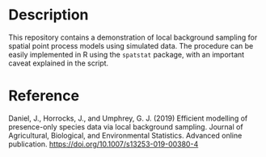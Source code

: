 # Description

This repository contains a demonstration of local background sampling for spatial point process models using simulated data.  The procedure can be easily implemented in R using the `spatstat` package, with an important caveat explained in the script.

# Reference

Daniel, J., Horrocks, J., and Umphrey, G. J. (2019) Efficient modelling of presence-only species data via local background sampling. Journal of Agricultural, Biological, and Environmental Statistics. Advanced online publication. https://doi.org/10.1007/s13253-019-00380-4 
